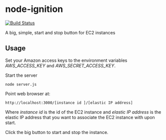 node-ignition
=============

[![Build Status](https://secure.travis-ci.org/B2MSolutions/node-ignition.png?branch=master)](http://travis-ci.org/B2MSolutions/node-ignition)

A big, simple, start and stop button for EC2 instances

## Usage

Set your Amazon access keys to the environment variables *AWS_ACCESS_KEY* and *AWS_SECRET_ACCESS_KEY*.

Start the server

    node server.js
    
Point web browser at:

    http://localhost:3000/[instance id ]/[elastic IP address]
    
Where _instance id_ is the id of the EC2 instance and _elastic IP address_ is the 
elastic IP address that you want to associate the EC2 instance with upon start.

Click the big button to start and stop the instance.